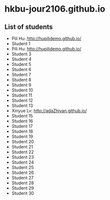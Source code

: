 # hkbu-jour2106.github.io

## List of students

* Pili Hu: http://hupilidemo.github.io/
* Student 1
* Pili Hu: http://hupilidemo.github.io/
* Student 3
* Student 4
* Student 5
* Student 6
* Student 7
* Student 8
* Student 9
* Student 10
* Student 11
* Student 12
* Student 13
* Xinyue Lv: http://adaZhiyan.github.io/
* Student 15
* Student 16
* Student 17
* Student 18
* Student 19
* Student 20
* Student 21
* Student 22
* Student 23
* Student 24
* Student 25
* Student 26
* Student 27
* Student 28
* Student 29
* Student 30

